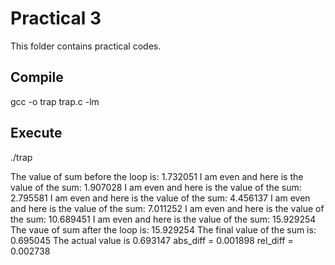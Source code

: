 # Practical 3

This folder contains practical codes.

## Compile

gcc -o trap trap.c -lm

## Execute

./trap

The value of sum before the loop is: 1.732051
I am even and here is the value of the sum: 1.907028
I am even and here is the value of the sum: 2.795581
I am even and here is the value of the sum: 4.456137
I am even and here is the value of the sum: 7.011252
I am even and here is the value of the sum: 10.689451
I am even and here is the value of the sum: 15.929254
The vaue of sum after the loop is: 15.929254
The final value of the sum is: 0.695045
The actual value is 0.693147
abs_diff = 0.001898
rel_diff = 0.002738
